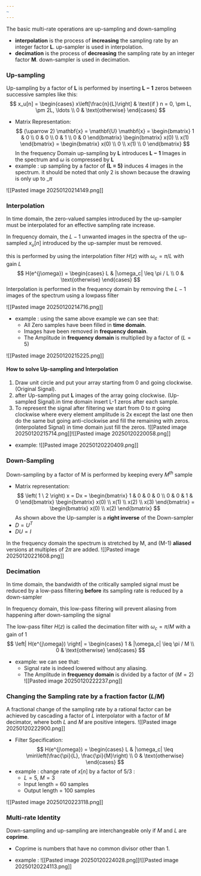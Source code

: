 ```yaml
---
~
---
```

The basic multi-rate operations are up-sampling and down-sampling
- __interpolation__ is the process of __increasing__ the sampling rate by an integer factor __L__.
up-sampler is used in interpolation.
- __decimation__ is the process of __decreasing__ the sampling rate by an integer factor __M__.
down-sampler is used in decimation.
### Up-sampling
Up-sampling by a factor of __L__ is performed by inserting __L − 1__ zeros between
successive samples like this:
$$
x_u[n] = 
\begin{cases} 
x\left[\frac{n}{L}\right] & \text{if } n = 0, \pm L, \pm 2L, \ldots \\
0 & \text{otherwise}
\end{cases}
$$
- Matrix Representation:
$$
(\uparrow 2) \mathbf{x} = \mathbf{U} \mathbf{x} = 
\begin{bmatrix}
1 & 0 \\
0 & 0 \\
0 & 1 \\
0 & 0
\end{bmatrix}
\begin{bmatrix}
x(0) \\
x(1)
\end{bmatrix}
=
\begin{bmatrix}
x(0) \\
0 \\
x(1) \\
0
\end{bmatrix}
$$
In the frequency Domain up-sampling by __L__ introduces __L − 1__ Images in the spectrum and 
$\omega$ is compressed by __L__
- example :
	up sampling by a factor of __(L = 5)__ induces 4 images in the spectrum.
	it should be noted that only 2 is shown because the drawing is only up to _$\pi$ 
	
![[Pasted image 20250120214149.png]]

### Interpolation 
In time domain, the zero-valued samples introduced by the up-sampler must be
interpolated for an effective sampling rate increase.

In frequency domain, the $L − 1$ unwanted images in the spectra of the up-sampled
$x_u[n]$ introduced by the up-sampler must be removed.

this is performed by using the interpolation filter $H(z)$ with $\omega_c = \pi/L$ with gain $L$
$$
H(e^{j\omega}) = 
\begin{cases} 
L & |\omega_c| \leq \pi / L \\ 
0 & \text{otherwise} 
\end{cases}
$$
Interpolation is performed in the frequency domain by removing the $L − 1$ images of the spectrum using a lowpass filter

![[Pasted image 20250120214716.png]]
- example :
	using the same above example 
	we can see that: 
	- All Zero samples have been filled in __time domain__.
	- Images have been removed in __frequency domain__.
	- The Amplitude in __frequency domain__ is multiplied by a factor of $(L = 5)$

![[Pasted image 20250120215225.png]]
	
#### How to solve Up-sampling and Interpolation
1. Draw unit circle and put your array starting from 0 and going clockwise.(Original Signal). 
2. after Up-sampling put __L__ images of the array going clockwise. (Up-sampled Signal).in time domain insert L-1 zeros after each sample. 
4. To represent the signal after filtering we start from 0 to $\pi$ going clockwise where every element amplitude is 2x except the last one then do the same but going anti-clockwise and fill the remaining with zeros. (interpolated Signal) in time domain just fill the zeros.
![[Pasted image 20250120215714.png]]![[Pasted image 20250120220058.png]]

- example:
![[Pasted image 20250120220409.png]]
### Down-Sampling
Down-sampling by a factor of M is performed by keeping every $M^{th}$ sample
 - Matrix representation:
$$
\left( 1 \ 2 \right) x = Dx =
\begin{bmatrix}
1 & 0 & 0 & 0 \\
0 & 0 & 1 & 0
\end{bmatrix}
\begin{bmatrix}
x(0) \\
x(1) \\
x(2) \\
x(3)
\end{bmatrix}
=
\begin{bmatrix}
x(0) \\
x(2)
\end{bmatrix}
$$
As shown above the Up-sampler is a __right inverse__ of the Down-sampler 
- $D = U^T$
- $DU = I$

In the frequency domain the spectrum is stretched by M, and (M-1) __aliased__ versions at multiples of $2\pi$ are added.
![[Pasted image 20250120221608.png]]

### Decimation
In time domain, the bandwidth of the critically sampled signal must be reduced by a
low-pass filtering __before__ its sampling rate is reduced by a down-sampler

In frequency domain, this low-pass filtering will prevent aliasing from happening
after down-sampling the signal

The low-pass filter $H(z)$ is called the decimation filter with $\omega_c = \pi / M$ with a  gain of 1
$$
\left| H(e^{j\omega}) \right| = 
\begin{cases} 
1 & |\omega_c| \leq \pi / M \\ 
0 & \text{otherwise}
\end{cases}
$$

- example:
	we can see that:
	- Signal rate is indeed lowered without any aliasing. 
	- The Amplitude in __frequency domain__ is divided by a factor of $(M = 2)$  
 ![[Pasted image 20250120222237.png]]
### Changing the Sampling rate by a fraction factor $(L/M)$
A fractional change of the sampling rate by a rational factor can be achieved by cascading a factor of $L$ interpolator with a factor of $M$ decimator,
where both $L$ and $M$ are positive integers.
![[Pasted image 20250120222900.png]]
- Filter Specification:$$
H(e^{j\omega}) = 
\begin{cases} 
L & |\omega_c| \leq \min\left(\frac{\pi}{L}, \frac{\pi}{M}\right) \\ 
0 & \text{otherwise}
\end{cases}
$$
- example : change rate of $x[n]$ by a factor of $5/3$ :
	-  $L = 5$, $M = 3$
	- Input length = 60 samples
	- Output length = 100 samples
	
![[Pasted image 20250120223118.png]]

### Multi-rate Identity
Down-sampling and up-sampling are interchangeable only if $M$ and $L$ are __coprime__.
- Coprime is numbers that have no common divisor other than 1.

- example :
![[Pasted image 20250120224028.png]]![[Pasted image 20250120224113.png]]
